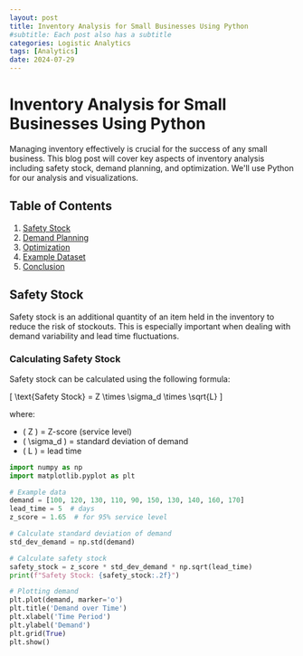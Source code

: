 ```yaml
---
layout: post
title: Inventory Analysis for Small Businesses Using Python
#subtitle: Each post also has a subtitle
categories: Logistic Analytics
tags: [Analytics]
date: 2024-07-29
---
```


# Inventory Analysis for Small Businesses Using Python


Managing inventory effectively is crucial for the success of any small business. This blog post will cover key aspects of inventory analysis including safety stock, demand planning, and optimization. We'll use Python for our analysis and visualizations.

## Table of Contents

1. [Safety Stock](#safety-stock)
2. [Demand Planning](#demand-planning)
3. [Optimization](#optimization)
4. [Example Dataset](#example-dataset)
5. [Conclusion](#conclusion)

## Safety Stock

Safety stock is an additional quantity of an item held in the inventory to reduce the risk of stockouts. This is especially important when dealing with demand variability and lead time fluctuations.

### Calculating Safety Stock

Safety stock can be calculated using the following formula:

\[ \text{Safety Stock} = Z \times \sigma_d \times \sqrt{L} \]

where:
- \( Z \) = Z-score (service level)
- \( \sigma_d \) = standard deviation of demand
- \( L \) = lead time

```python
import numpy as np
import matplotlib.pyplot as plt

# Example data
demand = [100, 120, 130, 110, 90, 150, 130, 140, 160, 170]
lead_time = 5  # days
z_score = 1.65  # for 95% service level

# Calculate standard deviation of demand
std_dev_demand = np.std(demand)

# Calculate safety stock
safety_stock = z_score * std_dev_demand * np.sqrt(lead_time)
print(f"Safety Stock: {safety_stock:.2f}")

# Plotting demand
plt.plot(demand, marker='o')
plt.title('Demand over Time')
plt.xlabel('Time Period')
plt.ylabel('Demand')
plt.grid(True)
plt.show()
